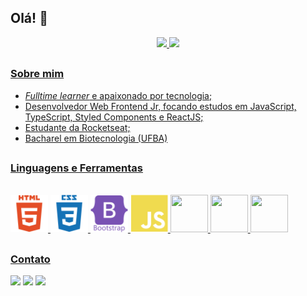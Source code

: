 ## Olá! 👋

<div align="center">
  <a href="https://github.com/matheus-ferreira1">
  <img height="160" src="https://github-readme-stats.vercel.app/api?username=matheus-ferreira1&show_icons=true?count_private=true&theme=dark"/>
  <img height="160"  src="https://github-readme-stats.vercel.app/api/top-langs/?username=matheus-ferreira1&layout=compact&theme=dark"/>
</div>

##
  
### Sobre mim
- *Fulltime learner* e apaixonado por tecnologia;
- Desenvolvedor Web Frontend Jr, focando estudos em JavaScript, TypeScript, Styled Components e ReactJS;
- Estudante da Rocketseat;
- Bacharel em Biotecnologia (UFBA)
  
##

### Linguagens e Ferramentas

<div style="display: inline_block"><br>
  <img width="60" height="60" src="https://raw.githubusercontent.com/devicons/devicon/00f02ef57fb7601fd1ddcc2fe6fe670fef3ae3e4/icons/html5/html5-plain-wordmark.svg"/>
  <img width="60" height="60" src="https://raw.githubusercontent.com/devicons/devicon/00f02ef57fb7601fd1ddcc2fe6fe670fef3ae3e4/icons/css3/css3-plain-wordmark.svg"/>
  <img width="60" height="60" src="https://raw.githubusercontent.com/devicons/devicon/00f02ef57fb7601fd1ddcc2fe6fe670fef3ae3e4/icons/bootstrap/bootstrap-plain-wordmark.svg"/>
  <img width="60" height="60" src="https://raw.githubusercontent.com/devicons/devicon/00f02ef57fb7601fd1ddcc2fe6fe670fef3ae3e4/icons/javascript/javascript-plain.svg"/>
  <img width="60" height="60" src="https://cdn.jsdelivr.net/gh/devicons/devicon/icons/react/react-original-wordmark.svg" />
  <img width="60" height="60" src="https://cdn.jsdelivr.net/gh/devicons/devicon/icons/git/git-plain-wordmark.svg" />
  <img width="60" height="60" src="https://cdn.jsdelivr.net/gh/devicons/devicon/icons/vscode/vscode-original.svg" />
</div>

##
  
### Contato
<div>
  <a target="_blank" href="mailto:matheustferreira33@gmail.com"><img src="https://img.shields.io/badge/Gmail-D14836?style=for-the-badge&logo=gmail&logoColor=white"/></a>
  <a href="https://www.linkedin.com/in/matheus-tavares-ferreira-383745134/" target="_blank">  <img src="https://img.shields.io/badge/LinkedIn-0077B5?style=for-the-badge&logo=linkedin&logoColor=white" target="_blank"></a>
  <a href="https://twitter.com/matheusferr33" target="_blank">  <img src="https://img.shields.io/badge/Twitter-1DA1F2?style=for-the-badge&logo=twitter&logoColor=white"_blank""></a>
</div>
